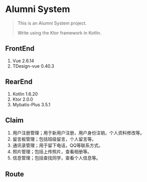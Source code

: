 # Alumni System

> This is an Alumni System project.
>
> Write using the Ktor framework in Kotlin.

## FrontEnd

1. Vue 2.6.14
2. TDesign-vue 0.40.3

## RearEnd

1. Kotlin 1.6.20
2. Ktor 2.0.0
3. Mybatis-Plus 3.5.1

## Claim

1. 用户注册管理；用于新用户注册，用户身份注销，个人资料修改等。
2. 留言板管理；包括班级留言，个人留言等。
3. 通讯录管理；用于留下电话，QQ等联系方式。
4. 照片管理；包括上传照片，查看相册等。
5. 信息管理；包括查找同学，查看个人信息等。

## Route


